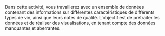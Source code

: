 Dans cette activité, vous travaillerez avec un ensemble de données contenant des 
informations sur différentes caractéristiques de différents types de vin, ainsi que leurs notes de qualité.
L'objectif est de prétraiter les données et de réaliser des visualisations, en tenant compte des données manquantes et aberrantes.
